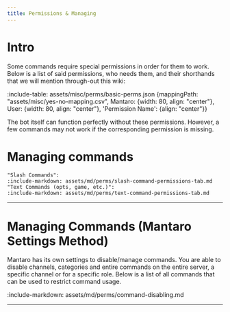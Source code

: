 ```yaml
---
title: Permissions & Managing
---
```


# Intro
Some commands require special permissions in order for them to work. Below is a list of said permissions, who needs them, and
their shorthands that we will mention through-out this wiki:

:include-table: assets/misc/perms/basic-perms.json {mappingPath: "assets/misc/yes-no-mapping.csv", Mantaro: {width: 80, align: "center"}, User: {width: 80, align: "center"}, 'Permission Name': {align: "center"}}

The bot itself can function perfectly without these permissions. 
However, a few commands may not work if the corresponding permission is missing.

# Managing commands

```tabs
"Slash Commands":
:include-markdown: assets/md/perms/slash-command-permissions-tab.md
"Text Commands (opts, game, etc.)":
:include-markdown: assets/md/perms/text-command-permissions-tab.md
```

---

# Managing Commands (Mantaro Settings Method)

Mantaro has its own settings to disable/manage commands. You are able to disable channels, categories and entire commands
on the entire server, a specific channel or for a specific role. Below is a list of all commands that can be used
to restrict command usage.

:include-markdown: assets/md/perms/command-disabling.md

---
